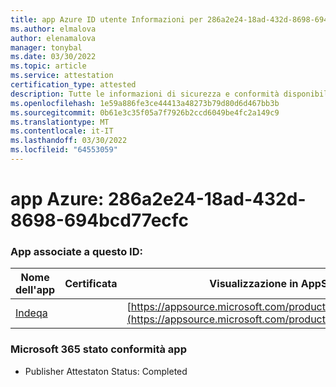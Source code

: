 ```yaml
---
title: app Azure ID utente Informazioni per 286a2e24-18ad-432d-8698-694bcd77ecfc
ms.author: elmalova
author: elenamalova
manager: tonybal
ms.date: 03/30/2022
ms.topic: article
ms.service: attestation
certification_type: attested
description: Tutte le informazioni di sicurezza e conformità disponibili per 286a2e24-18ad-432d-8698-694bcd77ecfc.
ms.openlocfilehash: 1e59a886fe3ce44413a48273b79d80d6d467bb3b
ms.sourcegitcommit: 0b61e3c35f05a7f7926b2ccd6049be4fc2a149c9
ms.translationtype: MT
ms.contentlocale: it-IT
ms.lasthandoff: 03/30/2022
ms.locfileid: "64553059"
---
```

# <a name="azure-app-id-286a2e24-18ad-432d-8698-694bcd77ecfc"></a>app Azure: 286a2e24-18ad-432d-8698-694bcd77ecfc


### <a name="apps-associated-with-this-id"></a>App associate a questo ID:
| **Nome dell'app** | **Certificata** | **Visualizzazione in AppSource** |
|--------------|---------------|-----------------------|
| [Indeqa](../forward/WA200003277.md) |  | [https://appsource.microsoft.com/product/office/WA200003277](https://appsource.microsoft.com/product/office/WA200003277) |

### <a name="microsoft-365-app-compliance-status"></a>Microsoft 365 stato conformità app
- Publisher Attestaton Status: Completed
